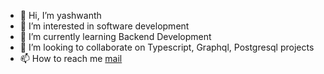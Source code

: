 - 👋 Hi, I’m yashwanth
- 👀 I’m interested in software development
- 🌱 I’m currently learning Backend Development
- 💞️ I’m looking to collaborate on Typescript, Graphql, Postgresql projects
- 📫 How to reach me [mail](yaswanth.bandaru.kgp@gmail.com)

<!---
codeisop/codeisop is a ✨ special ✨ repository because its `README.md` (this file) appears on your GitHub profile.
You can click the Preview link to take a look at your changes.
--->
